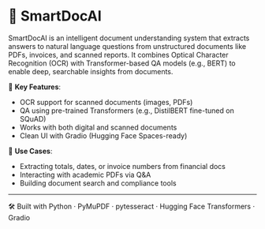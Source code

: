 # 🧠 SmartDocAI

SmartDocAI is an intelligent document understanding system that extracts answers to natural language questions from unstructured documents like PDFs, invoices, and scanned reports. It combines Optical Character Recognition (OCR) with Transformer-based QA models (e.g., BERT) to enable deep, searchable insights from documents.

🚀 **Key Features**:
- OCR support for scanned documents (images, PDFs)
- QA using pre-trained Transformers (e.g., DistilBERT fine-tuned on SQuAD)
- Works with both digital and scanned documents
- Clean UI with Gradio (Hugging Face Spaces-ready)

📄 **Use Cases**:
- Extracting totals, dates, or invoice numbers from financial docs
- Interacting with academic PDFs via Q&A
- Building document search and compliance tools

---

🛠 Built with Python · PyMuPDF · pytesseract · Hugging Face Transformers · Gradio
